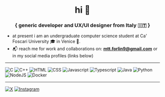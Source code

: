 <h1 align="center">hi 👋 </h1>
<h3 align="center">{ generic developer and UX/UI designer from Italy 🇮🇹 }</h3>

- at present i am an undergraduate computer science student at Ca' Foscari University 🎓 in Venice 🛶.
- 📬 reach me for work and collaborations on: **mtt.forlin9@gmail.com** or in my social media profiles (links below)

---

![C](https://img.shields.io/badge/-C-141414?style=for-the-badge&logo=c)
![C++](https://img.shields.io/badge/-C%2B%2B-141414?style=for-the-badge&logo=cpp)
![HTML](https://img.shields.io/badge/-HTML-141414?style=for-the-badge&logo=html)
![CSS](https://img.shields.io/badge/-CSS-141414?style=for-the-badge&logo=css)
![Javascript](https://img.shields.io/badge/-Javascript-141414?style=for-the-badge&logo=javascript)
![Typescript](https://img.shields.io/badge/-Typescript-141414?style=for-the-badge&logo=typescript)
![Java](https://img.shields.io/badge/-Java-141414?style=for-the-badge&logo=java)
![Python](https://img.shields.io/badge/-Python-141414?style=for-the-badge&logo=python)
![NodeJS](https://img.shields.io/badge/-NodeJS-141414?style=for-the-badge&logo=nodedotjs)
![Docker](https://img.shields.io/badge/-Docker-141414?style=for-the-badge&logo=docker)

---

[![X](https://img.shields.io/badge/-X-141414?style=for-the-badge&logo=X)](https://x.com/__mattia02)
[![Instagram](https://img.shields.io/badge/-Instagram-141414?style=for-the-badge&logo=Instagram)](https://www.instagram.com/_mattia__f_/)
